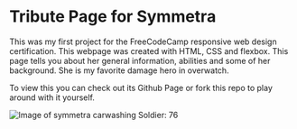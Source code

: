 # Tribute Page for Symmetra

This was my first project for the FreeCodeCamp responsive web design certification. 
This webpage was created with HTML, CSS and flexbox. This page tells you about her
general information, abilities and some of her background. She is my favorite damage hero in overwatch.

To view this you can check out its Github Page or fork this repo to play around with it yourself.

![Image of symmetra carwashing Soldier: 76](https://media1.tenor.com/images/ab9558dcd9c13568aa96afa2eb3205bd/tenor.gif?itemid=8694937f)



